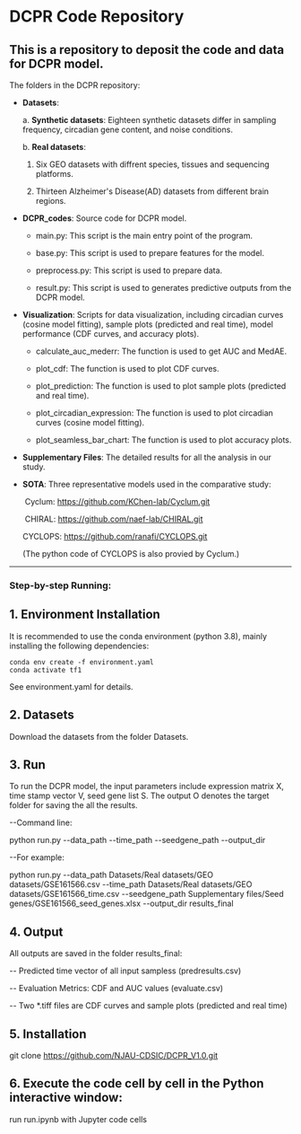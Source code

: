 
# **DCPR** Code Repository

This is a repository to deposit the code and data for **DCPR** model. 
---

The folders in the DCPR repository:

- **Datasets**: 

  a. **Synthetic datasets**: Eighteen synthetic datasets differ in sampling frequency, circadian gene content, and noise conditions.

  b. **Real datasets**:
  
     1) Six GEO datasets with diffrent species, tissues and sequencing platforms.
  
     2) Thirteen Alzheimer's Disease(AD) datasets from different brain regions.

- **DCPR_codes**: Source code for DCPR model.
  
  - main.py: This script is the main entry point of the program.
  
  - base.py: This script is used to prepare features for the model.
  
  - preprocess.py: This script is used to prepare data.
  
  - result.py: This script is used to generates predictive outputs from the DCPR model.

- **Visualization**: Scripts for data visualization, including circadian curves (cosine model fitting), sample plots (predicted and real time),  model performance (CDF curves, and accuracy plots).
  
  - calculate_auc_mederr: The function is used to get AUC and MedAE.
  
  - plot_cdf: The function is used to plot CDF curves.
  
  - plot_prediction: The function is used to plot sample plots (predicted and real time).
  
  - plot_circadian_expression: The function is used to plot circadian curves (cosine model fitting).
  
  - plot_seamless_bar_chart: The function is used to plot accuracy plots.

- **Supplementary Files**: The detailed results for all the analysis in our study.

- **SOTA**: Three representative models used in the comparative study:

  ​	Cyclum: https://github.com/KChen-lab/Cyclum.git

  ​	CHIRAL: https://github.com/naef-lab/CHIRAL.git

    CYCLOPS: https://github.com/ranafi/CYCLOPS.git

    (The python code of CYCLOPS is also provied by Cyclum.)

---



### **Step-by-step Running:**

## 1. Environment Installation

It is recommended to use the conda environment (python 3.8), mainly installing the following dependencies:

```
conda env create -f environment.yaml  
conda activate tf1            
```
See environment.yaml for details.



## 2. Datasets

Download the datasets from the folder Datasets.



## 3. Run

To run the DCPR model, the input parameters include expression matrix X, time stamp vector V, seed gene list S. The output O denotes the target folder for saving the all the results.

--Command line:

python run.py --data_path --time_path --seedgene_path --output_dir 
 
--For example: 
  
python run.py --data_path Datasets/Real datasets/GEO datasets/GSE161566.csv --time_path Datasets/Real datasets/GEO datasets/GSE161566_time.csv --seedgene_path Supplementary files/Seed genes/GSE161566_seed_genes.xlsx --output_dir results_final

## 4.  Output

All outputs are saved in the folder results_final:

-- Predicted time vector of all input sampless (predresults.csv)

-- Evaluation Metrics: CDF and AUC values (evaluate.csv)

-- Two *.tiff files are CDF curves and sample plots (predicted and real time)



## 5.  Installation

git clone https://github.com/NJAU-CDSIC/DCPR_V1.0.git



## 6.  Execute the code cell by cell in the Python interactive window:
  
run run.ipynb with Jupyter code cells


